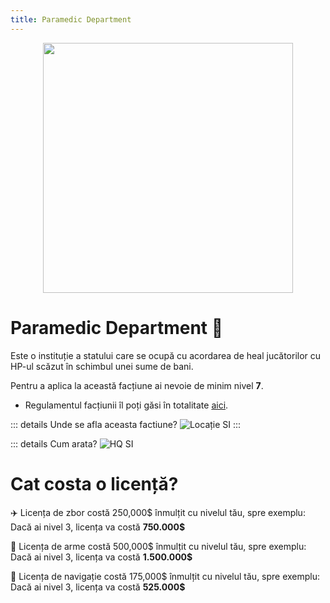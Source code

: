 ```yaml
---
title: Paramedic Department
---
```



<p align="center">
    <img width="400" src="https://i.imgur.com/cVrvVDm.png" alt="">
</p>

# Paramedic Department 🏥

Este o instituție a statului care se ocupă cu acordarea de heal jucătorilor cu HP-ul scăzut în schimbul unei sume de bani.

Pentru a aplica la această facțiune ai nevoie de minim nivel **7**.

- Regulamentul facțiunii îl poți găsi în totalitate [aici](https://ragepanel.b-hood.ro/rules/view/regulament-instructori "Link regulament SI").

::: details Unde se afla aceasta factiune?
![Locație SI](https://i.imgur.com/6cdeSkl.png "Locație SI")
:::

::: details Cum arata?
![HQ SI](https://i.imgur.com/Ro3JQ3G.png "HQ SI")


# Cat costa o licență?

✈️ Licența de zbor costă 250,000$ înmulțit cu nivelul tău, spre exemplu: Dacă ai nivel 3, licența va costă **750.000$**

🔫 Licența de arme costă 500,000$ înmulțit cu nivelul tău, spre exemplu: Dacă ai nivel 3, licența va costă **1.500.000$**

🚢 Licența de navigație costă 175,000$ înmulțit cu nivelul tău, spre exemplu: Dacă ai nivel 3, licența va costă **525.000$**

